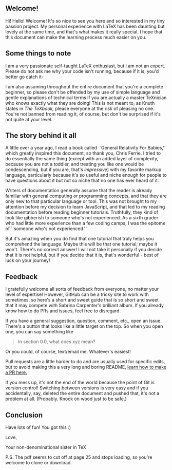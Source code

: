 ## Welcome!
Hi! Hello! Welcome! It's so nice to see you here and so interested in my tiny passion project. My personal experience with LaTeX has been daunting but lovely at the same time, and that's what makes it really special. I hope that this document can make the learning process much easier on you. 

## Some things to note
I am a very passionate self-taught LaTeX enthusiast, but I am not an expert. Please do not ask me why your code isn't running, because if it is, you'd better go catch it-

I am also assuming throughout the entire document that you're a complete beginner, so please don't be offended by my use of simple language and gentle explanations of technical terms if you are actually a master TeXnician who knows exactly what they are doing! This is not meant to, as Knuth states in *The TeXbook,* please everyone at the risk of pleasing no one. You're not banned from reading it, of course, but don't be surprised if it's not quite at your level.

## The story behind it all
A little over a year ago, I read a book called ``General Relativity For Babies,'' which greatly inspired this document, so thank you, Chris Ferrie. I tried to do essentially the same thing (except with an added layer of complexity, because you are not a toddler, and treating you like one would be condescending, but if you are, that's *impressive*) with my favorite markup language, particularly because it's so useful and niche enough for people to have questions about it but not so niche that no one has ever heard of it. 

Writers of documentation generally assume that the reader is already familiar with general computing or programming concepts, and that they are only new to that particular language or tool. This was not brought to my attention before my decision to learn JavaScript, and that led to my reading documentation before reading beginner tutorials. Truthfully, they kind of look like gibberish to someone who's not experienced. As a sixth grader who had little more experience than a few coding camps, I was the epitome of ``someone who's not experienced.''

But it's amazing when you do find that one tutorial that truly helps you comprehend the language. Maybe this will be that one tutorial; maybe it won't. There's no correct answer! I will not take it personally if you decide that it is not helpful, but if you decide that it is, that's wonderful - best of luck on your journey!

## Feedback
I gratefully welcome all sorts of feedback from everyone, no matter your level of expertise! However, GitHub can be a tricky site to work with sometimes, so here's a short and sweet guide that is so short and sweet that it may compete with Sabrina Carpenter's brilliant album. If you already know how to do PRs and issues, feel free to disregard.

If you have a general suggestion, question, comment, etc., open an issue. There's a button that looks like a little target on the top. So when you open one, you can say something like

> In section 0.0, what does xyz mean?

Or you could, of course, text/email me. Whatever's easiest!

Pull requests are a little harder to do and are usually used for specific edits, but to avoid making this a very long and boring README, [learn how to make a PR here.](https://docs.github.com/en/pull-requests/collaborating-with-pull-requests/proposing-changes-to-your-work-with-pull-requests/creating-a-pull-request)

If you mess up, it's not the end of the world because the point of Git is version control! Switching between versions is very easy and if you accidentally, say, deleted the entire document and pushed that, it's not a problem at all. (Probably. Knock on wood just to be safe.)

## Conclusion
Have lots of fun! You got this :)

Love,

Your non-denominational sister in TeX

P.S. The pdf seems to cut off at page 25 and stops loading, so you're welcome to clone or download.